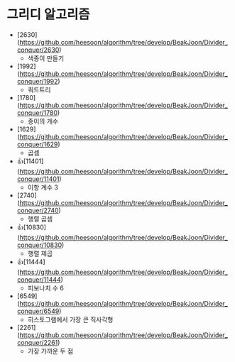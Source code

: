 그리디 알고리즘
==========================================================================================
* [2630] (https://github.com/heesoon/algorithm/tree/develop/BeakJoon/Divider_conquer/2630)
  * 색종이 만들기
* [1992] (https://github.com/heesoon/algorithm/tree/develop/BeakJoon/Divider_conquer/1992)
  * 쿼드트리
* [1780] (https://github.com/heesoon/algorithm/tree/develop/BeakJoon/Divider_conquer/1780)
  * 종이의 개수
* [1629] (https://github.com/heesoon/algorithm/tree/develop/BeakJoon/Divider_conquer/1629)
  * 곱셈
* 👍[11401] (https://github.com/heesoon/algorithm/tree/develop/BeakJoon/Divider_conquer/11401)
  * 이항 계수 3
* [2740] (https://github.com/heesoon/algorithm/tree/develop/BeakJoon/Divider_conquer/2740)
  * 행렬 곱셈
* 👍[10830] (https://github.com/heesoon/algorithm/tree/develop/BeakJoon/Divider_conquer/10830)
  * 행렬 제곱
* 👍[11444] (https://github.com/heesoon/algorithm/tree/develop/BeakJoon/Divider_conquer/11444)
  * 피보나치 수 6
* [6549] (https://github.com/heesoon/algorithm/tree/develop/BeakJoon/Divider_conquer/6549)
  * 히스토그램에서 가장 큰 직사각형
* [2261] (https://github.com/heesoon/algorithm/tree/develop/BeakJoon/Divider_conquer/2261)
  * 가장 가까운 두 점
